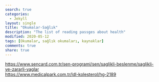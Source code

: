 ```yaml
---
search: true
categories: 
  - Jekyll
layout: single
title: "Okumalar-Sağlık"
description: "The list of reading passges about health"
modified: 2020-05-12
tags: [Okumalar, sağlık okumaları, kaynaklar]
comments: true
share: true
---
```


https://www.sencard.com.tr/sen-programi/sen/saglikli-beslenme/saglikli-ve-zararli-yaglar </br>
https://www.medicalpark.com.tr/ldl-kolesterol/hg-2189
